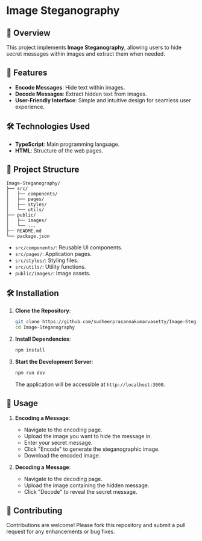 # Image Steganography

## 📖 Overview

This project implements **Image Steganography**, allowing users to hide secret messages within images and extract them when needed.

## 🚀 Features

- **Encode Messages**: Hide text within images.
- **Decode Messages**: Extract hidden text from images.
- **User-Friendly Interface**: Simple and intuitive design for seamless user experience.

## 🛠️ Technologies Used

- **TypeScript**: Main programming language.
- **HTML**: Structure of the web pages.

## 📁 Project Structure

```
Image-Steganography/
├── src/
│   ├── components/
│   ├── pages/
│   ├── styles/
│   └── utils/
├── public/
│   ├── images/
│   └── ...
├── README.md
└── package.json
```

- `src/components/`: Reusable UI components.
- `src/pages/`: Application pages.
- `src/styles/`: Styling files.
- `src/utils/`: Utility functions.
- `public/images/`: Image assets.

## 🛠️ Installation

1. **Clone the Repository**:

   ```bash
   git clone https://github.com/sudheerprasannakumarvasetty/Image-Steganography.git
   cd Image-Steganography
   ```

2. **Install Dependencies**:

   ```bash
   npm install
   ```

3. **Start the Development Server**:

   ```bash
   npm run dev
   ```

   The application will be accessible at `http://localhost:3000`.

## 📝 Usage

1. **Encoding a Message**:
   - Navigate to the encoding page.
   - Upload the image you want to hide the message in.
   - Enter your secret message.
   - Click "Encode" to generate the steganographic image.
   - Download the encoded image.

2. **Decoding a Message**:
   - Navigate to the decoding page.
   - Upload the image containing the hidden message.
   - Click "Decode" to reveal the secret message.

## 🤝 Contributing

Contributions are welcome! Please fork this repository and submit a pull request for any enhancements or bug fixes.
